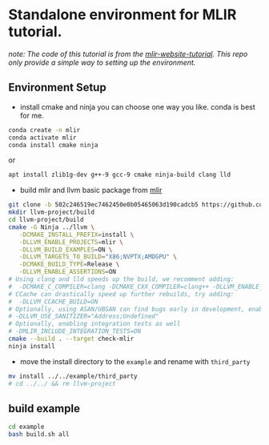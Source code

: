 # Standalone environment for MLIR tutorial.

*note: The code of this tutorial is from the [mlir-website-tutorial](https://mlir.llvm.org/docs/Tutorials/Toy/Ch-1/). This repo only provide a simple way to setting up the environment.*

## Environment Setup

- install cmake and ninja you can choose one way you like. conda is best for me.

```bash
conda create -n mlir
conda activate mlir
conda install cmake ninja
```

or 

```bash
apt install zlib1g-dev g++-9 gcc-9 cmake ninja-build clang lld
```

- build mlir and llvm basic package from [mlir](https://mlir.llvm.org/getting_started/)

```bash
git clone -b 502c246519ec7462450e0b05465063d190cadcb5 https://github.com/llvm/llvm-project.git
mkdir llvm-project/build
cd llvm-project/build
cmake -G Ninja ../llvm \
   -DCMAKE_INSTALL_PREFIX=install \
   -DLLVM_ENABLE_PROJECTS=mlir \
   -DLLVM_BUILD_EXAMPLES=ON \
   -DLLVM_TARGETS_TO_BUILD="X86;NVPTX;AMDGPU" \
   -DCMAKE_BUILD_TYPE=Release \
   -DLLVM_ENABLE_ASSERTIONS=ON
# Using clang and lld speeds up the build, we recomment adding:
#  -DCMAKE_C_COMPILER=clang -DCMAKE_CXX_COMPILER=clang++ -DLLVM_ENABLE_LLD=ON
# CCache can drastically speed up further rebuilds, try adding:
#  -DLLVM_CCACHE_BUILD=ON
# Optionally, using ASAN/UBSAN can find bugs early in development, enable with:
# -DLLVM_USE_SANITIZER="Address;Undefined"
# Optionally, enabling integration tests as well
# -DMLIR_INCLUDE_INTEGRATION_TESTS=ON
cmake --build . --target check-mlir
ninja install
```

- move the install directory to the `example` and rename with `third_party`

```bash
mv install ../../example/third_party
# cd ../../ && rm llvm-project
```

## build example

```bash
cd example
bash build.sh all
```
